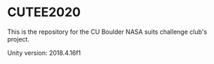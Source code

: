 # CUTEE2020

This is the repository for the CU Boulder NASA suits challenge club's project.

Unity version: 2018.4.16f1
